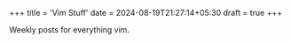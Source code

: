+++
title = 'Vim Stuff'
date = 2024-08-19T21:27:14+05:30
draft = true
+++

Weekly posts for everything vim.
